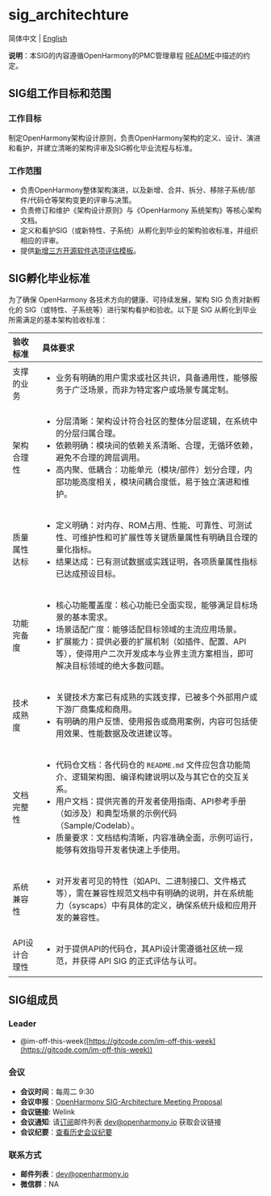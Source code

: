# sig_architechture

简体中文 | [English](./sig_architecture.md)

**说明**：本SIG的内容遵循OpenHarmony的PMC管理章程 [README](/zh/pmc.md)中描述的约定。

## SIG组工作目标和范围

### 工作目标

制定OpenHarmony架构设计原则，负责OpenHarmony架构的定义、设计、演进和看护，并建立清晰的架构评审及SIG孵化毕业流程与标准。

### 工作范围

- 负责OpenHarmony整体架构演进，以及新增、合并、拆分、移除子系统/部件/代码仓等架构变更的评审与决策。
- 负责修订和维护《架构设计原则》与《OpenHarmony 系统架构》等核心架构文档。
- 定义和看护SIG（或新特性、子系统）从孵化到毕业的架构验收标准，并组织相应的评审。
- 提供[新增三方开源软件选项评估模板](https://www.google.com/url?sa=E&q=meetings%2FOpenHarmony_thirdparty_opensource_software_selection_analysis_templateV1.0.pptx)。

## SIG孵化毕业标准

为了确保 OpenHarmony 各技术方向的健康、可持续发展，架构 SIG 负责对新孵化的 SIG（或特性、子系统等）进行架构看护和验收。以下是 SIG 从孵化到毕业所需满足的基本架构验收标准：

| 验收标准 | 具体要求 |
| :--- | :--- |
| 支撑的业务 | <ul><li>业务有明确的用户需求或社区共识，具备通用性，能够服务于广泛场景，而非为特定客户或场景专属定制。 |
| 架构合理性 | <ul><li>分层清晰：架构设计符合社区的整体分层逻辑，在系统中的分层归属合理。</li><li>依赖明确：模块间的依赖关系清晰、合理，无循环依赖，避免不合理的跨层调用。</li><li>高内聚、低耦合：功能单元（模块/部件）划分合理，内部功能高度相关，模块间耦合度低，易于独立演进和维护。</li></ul> |
| 质量属性达标 | <ul><li>定义明确：对内存、ROM占用、性能、可靠性、可测试性、可维护性和可扩展性等关键质量属性有明确且合理的量化指标。</li><li>结果达成：已有测试数据或实践证明，各项质量属性指标已达成预设目标。</li></ul> |
| 功能完备度 | <ul><li>核心功能覆盖度：核心功能已全面实现，能够满足目标场景的基本需求。</li><li>场景适配广度：能够适配目标领域的主流应用场景。</li><li>扩展能力：提供必要的扩展机制（如插件、配置、API等），使得用户二次开发成本与业界主流方案相当，即可解决目标领域的绝大多数问题。</li></ul> |
| 技术成熟度 | <ul><li>关键技术方案已有成熟的实践支撑，已被多个外部用户或下游厂商集成和商用。</li><li>有明确的用户反馈、使用报告或商用案例，内容可包括使用效果、性能数据及改进建议等。</li></ul> |
| 文档完整性 | <ul><li>代码仓文档：各代码仓的 `README.md` 文件应包含功能简介、逻辑架构图、编译构建说明以及与其它仓的交互关系。</li><li>用户文档：提供完善的开发者使用指南、API参考手册（如涉及）和典型场景的示例代码（Sample/Codelab）。</li><li>质量要求：文档结构清晰，内容准确全面，示例可运行，能够有效指导开发者快速上手使用。</li></ul> |
| 系统兼容性 | <ul><li> 对开发者可见的特性（如API、二进制接口、文件格式等），需在兼容性规范文档中有明确的说明，并在系统能力（syscaps）中有具体的定义，确保系统升级和应用开发的兼容性。 |
| API设计合理性 | <ul><li> 对于提供API的代码仓，其API设计需遵循社区统一规范，并获得 API SIG 的正式评估与认可。 |

## SIG组成员

### Leader

- @im-off-this-week([https://gitcode.com/im-off-this-week](https://gitcode.com/im-off-this-week))

### 会议

- **会议时间**：每周二 9:30
- **会议申报**：[OpenHarmony SIG-Architecture Meeting Proposal](https://shimo.im/sheets/StzhuFkEk38enrnl/MODO)
- **会议链接**: Welink
- **会议通知**: 请[订阅](https://lists.openatom.io/postorius/lists/dev.openharmony.io)邮件列表 dev@openharmony.io 获取会议链接
- **会议纪要**：[查看历史会议纪要](https://gitee.com/openharmony/community/tree/master/sig/sig_architecture/meetings)

### 联系方式

- **邮件列表**：[dev@openharmony.io](https://www.google.com/url?sa=E&q=mailto%3Adev@openharmony.io)
- **微信群**：NA